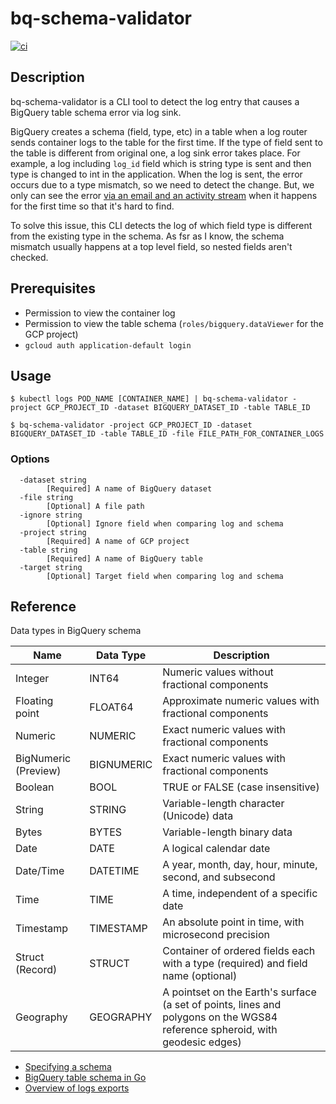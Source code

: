 # bq-schema-validator

[![ci](https://github.com/toshi0607/bq-schema-validator/actions/workflows/ci.yaml/badge.svg)](https://github.com/toshi0607/bq-schema-validator/actions/workflows/ci.yaml)

## Description

bq-schema-validator is a CLI tool to detect the log entry that causes a BigQuery table schema error via log sink.

BigQuery creates a schema (field, type, etc) in a table when a log router sends container logs to the table for the first time. If the type of field sent to the table is different from original one, a log sink error takes place. For example, a log including `log_id` field which is string type is sent and then type is changed to int in the application. When the log is sent, the error occurs due to a type mismatch, so we need to detect the change. But, we only can see the error [via an email and an activity stream](https://cloud.google.com/logging/docs/export/configure_export_v2?hl=en#troubleshooting) when it happens for the first time so that it's hard to find.

To solve this issue, this CLI detects the log of which field type is different from the existing type in the schema. As fsr as I know, the schema mismatch usually happens at a top level field, so nested fields aren't checked.


## Prerequisites

* Permission to view the container log
* Permission to view the table schema (`roles/bigquery.dataViewer` for the GCP project)
* `gcloud auth application-default login`

## Usage

```console
$ kubectl logs POD_NAME [CONTAINER_NAME] | bq-schema-validator -project GCP_PROJECT_ID -dataset BIGQUERY_DATASET_ID -table TABLE_ID

$ bq-schema-validator -project GCP_PROJECT_ID -dataset BIGQUERY_DATASET_ID -table TABLE_ID -file FILE_PATH_FOR_CONTAINER_LOGS
```

### Options

```
  -dataset string
        [Required] A name of BigQuery dataset
  -file string
        [Optional] A file path
  -ignore string
        [Optional] Ignore field when comparing log and schema
  -project string
        [Required] A name of GCP project
  -table string
        [Required] A name of BigQuery table
  -target string
        [Optional] Target field when comparing log and schema
```

## Reference

Data types in BigQuery schema

| Name | Data Type | Description |
| -----| --------- | ----------- |
| Integer	| INT64	| Numeric values without fractional components |
| Floating point	| FLOAT64	| Approximate numeric values with fractional components |
| Numeric	| NUMERIC	| Exact numeric values with fractional components |
| BigNumeric (Preview)	| BIGNUMERIC	| Exact numeric values with fractional components |
| Boolean	| BOOL	| TRUE or FALSE (case insensitive) |
| String	| STRING	| Variable-length character (Unicode) data |
| Bytes	| BYTES	| Variable-length binary data |
| Date	| DATE	| A logical calendar date |
| Date/Time	| DATETIME	| A year, month, day, hour, minute, second, and subsecond |
| Time	| TIME	| A time, independent of a specific date |
| Timestamp	| TIMESTAMP	| An absolute point in time, with microsecond precision |
| Struct (Record)	| STRUCT	| Container of ordered fields each with a type (required) and field name (optional) |
| Geography	| GEOGRAPHY	| A pointset on the Earth's surface (a set of points, lines and polygons on the WGS84 reference spheroid, with geodesic edges) |

* [Specifying a schema](https://cloud.google.com/bigquery/docs/schemas)
* [BigQuery table schema in Go](https://github.com/googleapis/google-cloud-go/blob/master/bigquery/schema.go#L158)
* [Overview of logs exports](https://cloud.google.com/logging/docs/export)
